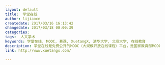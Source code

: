 ```yaml
---
layout: default
title:  学堂在线
author: lijiaocn
createdate: 2017/03/16 16:13:42
changedate: 2017/03/18 00:00:39
categories:
tags:  人文学术
keywords: 学堂在线, MOOC, 慕课, XuetangX, 清华大学, 北京大学, 在线教育
description: 学堂在线是免费公开的MOOC（大规模开放在线课程）平台，是国家教育部MOOC研究中心官方合作平台，致力于通过来自国内外一流名校开设的免费网络学习课程，为公众提供系统的高等教育，让每一个中国人都有机会享受优质教育资源。通过和清华大学在线教育研究中心、以及国内外知名大学的紧密合作，学堂在线将不断增加课程的种类和丰富程度。
link: http://www.xuetangx.com/

---
```

